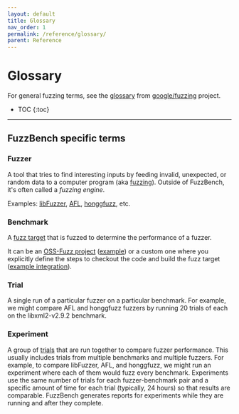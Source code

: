 ```yaml
---
layout: default
title: Glossary
nav_order: 1
permalink: /reference/glossary/
parent: Reference
---
```


# Glossary

For general fuzzing terms, see the [glossary] from [google/fuzzing] project.

[glossary]: https://github.com/google/fuzzing/blob/master/docs/glossary.md
[google/fuzzing]: https://github.com/google/fuzzing

- TOC
{:toc}
---

## FuzzBench specific terms

### Fuzzer

A tool that tries to find interesting inputs by feeding invalid, unexpected,
or random data to a computer program (aka [fuzzing]). Outside of FuzzBench, it's
often called a *fuzzing engine*.

Examples: [libFuzzer](http://libfuzzer.info),
[AFL](http://lcamtuf.coredump.cx/afl/),
[honggfuzz](https://github.com/google/honggfuzz), etc.

### Benchmark

A [fuzz target] that is fuzzed to determine the performance of a fuzzer.

It can be an [OSS-Fuzz project](https://github.com/google/oss-fuzz/tree/master/projects)
([example](https://github.com/google/fuzzbench/blob/master/benchmarks/curl_curl_fuzzer_http/benchmark.yaml))
or a custom one where you explicitly define the steps to checkout the code and
build the fuzz target
([example integration](https://github.com/google/fuzzbench/blob/master/benchmarks/vorbis-2017-12-11/build.sh)).

### Trial

A single run of a particular fuzzer on a particular benchmark. For example, we
might compare AFL and honggfuzz fuzzers by running 20 trials of each on the
libxml2-v2.9.2 benchmark.

### Experiment

A group of [trials](#trial) that are run together to compare fuzzer performance.
This usually includes trials from multiple benchmarks and multiple fuzzers. For
example, to compare libFuzzer, AFL, and honggfuzz, we might run an experiment
where each of them would fuzz every benchmark. Experiments use the same number
of trials for each fuzzer-benchmark pair and a specific amount of time for each
trial (typically, 24 hours) so that results are comparable. FuzzBench generates
reports for experiments while they are running and after they complete.

[fuzzing]: https://en.wikipedia.org/wiki/Fuzzing
[fuzz target]: https://github.com/google/fuzzing/blob/master/docs/glossary.md#fuzz-target


